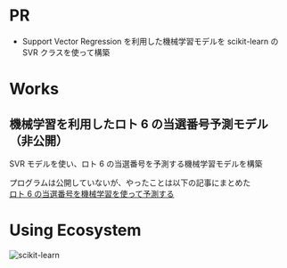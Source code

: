 # PR

- Support Vector Regression を利用した機械学習モデルを scikit-learn の SVR クラスを使って構築

# Works

## 機械学習を利用したロト 6 の当選番号予測モデル（非公開）

SVR モデルを使い、ロト 6 の当選番号を予測する機械学習モデルを構築

プログラムは公開していないが、やったことは以下の記事にまとめた  
[ロト 6 の当選番号を機械学習を使って予測する](https://kurosame-th.hatenadiary.com/entry/2019/03/30/204921)

# Using Ecosystem

![scikit-learn](/scikit-learn.png 'scikit-learn')
